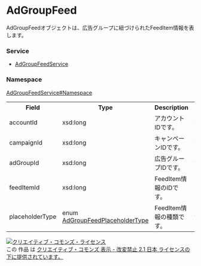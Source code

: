 # AdGroupFeed
AdGroupFeedオブジェクトは、広告グループに紐づけられたFeedItem情報を表します。
### Service
+ [AdGroupFeedService](../../services/AdGroupFeedService.md)

### Namespace
[AdGroupFeedService#Namespace](../../services/AdGroupFeedService.md#namespace)

<table>
 <tr>
  <th>Field</th>
  <th>Type</th>
  <th>Description</th>
  <th>response</th>
  <th>get</th>
  <th>add</th>
  <th>set</th>
  <th>remove</th>
 </tr>
 <tr>
  <td>accountId</td>
  <td>xsd:long</td>
  <td>アカウントIDです。</td>
  <td>yes</td>
  <td>-</td>
  <td>-</td>
  <td>-</td>
  <td>-</td>
 </tr>
 <tr>
  <td>campaignId</td>
  <td>xsd:long</td>
  <td>キャンペーンIDです。</td>
  <td>yes</td>
  <td>-</td>
  <td>-</td>
  <td>-</td>
  <td>-</td>
 </tr>
<tr>
  <td>adGroupId</td>
  <td>xsd:long</td>
  <td>広告グループIDです。</td>
  <td>yes</td>
  <td>-</td>
  <td>-</td>
  <td>-</td>
  <td>-</td>
 </tr>
 <tr>
  <td>feedItemId</td>
  <td>xsd:long</td>
  <td>FeedItem情報のIDです。</td>
  <td>yes</td>
  <td>-</td>
  <td>-</td>
  <td>Requirement<br>Updatable</td>
  <td>-</td>
 </tr>
 <tr>
  <td>placeholderType</td>
  <td>enum <a href="AdGroupFeedPlaceholderType.md">AdGroupFeedPlaceholderType</a></td>
  <td>FeedItem情報の種類です。</td>
  <td>yes</td>
  <td>-</td>
  <td>-</td>
  <td>Ignore</td>
  <td>-</td>
 </tr>
</table>

<a rel="license" href="http://creativecommons.org/licenses/by-nd/2.1/jp/"><img alt="クリエイティブ・コモンズ・ライセンス" style="border-width:0" src="https://i.creativecommons.org/l/by-nd/2.1/jp/88x31.png" /></a><br />この 作品 は <a rel="license" href="http://creativecommons.org/licenses/by-nd/2.1/jp/">クリエイティブ・コモンズ 表示 - 改変禁止 2.1 日本 ライセンスの下に提供されています。</a>
